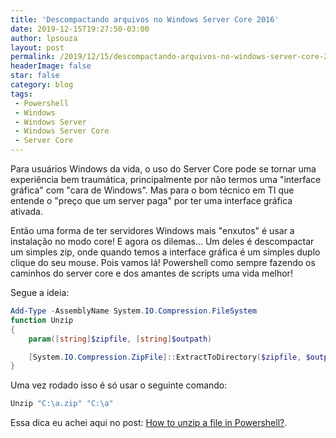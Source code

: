 ```yaml
---
title: 'Descompactando arquivos no Windows Server Core 2016'
date: 2019-12-15T19:27:50-03:00
author: lpsouza
layout: post
permalink: /2019/12/15/descompactando-arquivos-no-windows-server-core-2016/
headerImage: false
star: false
category: blog
tags:
 - Powershell
 - Windows
 - Windows Server
 - Windows Server Core
 - Server Core
---
```


Para usuários Windows da vida, o uso do Server Core pode se tornar uma experiência bem traumática, principalmente por não termos uma "interface gráfica" com "cara de Windows". Mas para o bom técnico em TI que entende o "preço que um server paga" por ter uma interface gráfica ativada.

Então uma forma de ter servidores Windows mais "enxutos" é usar a instalação no modo core! E agora os dilemas... Um deles é descompactar um simples zip, onde quando temos a interface gráfica é um simples duplo clique do seu mouse. Pois vamos lá! Powershell como sempre fazendo os caminhos do server core e dos amantes de scripts uma vida melhor!

Segue a ideia:

```Powershell
Add-Type -AssemblyName System.IO.Compression.FileSystem
function Unzip
{
    param([string]$zipfile, [string]$outpath)

    [System.IO.Compression.ZipFile]::ExtractToDirectory($zipfile, $outpath)
}
```

Uma vez rodado isso é só usar o seguinte comando:

```Powershell
Unzip "C:\a.zip" "C:\a"
```

Essa dica eu achei aqui no post: [How to unzip a file in Powershell?](https://stackoverflow.com/a/27768628).

